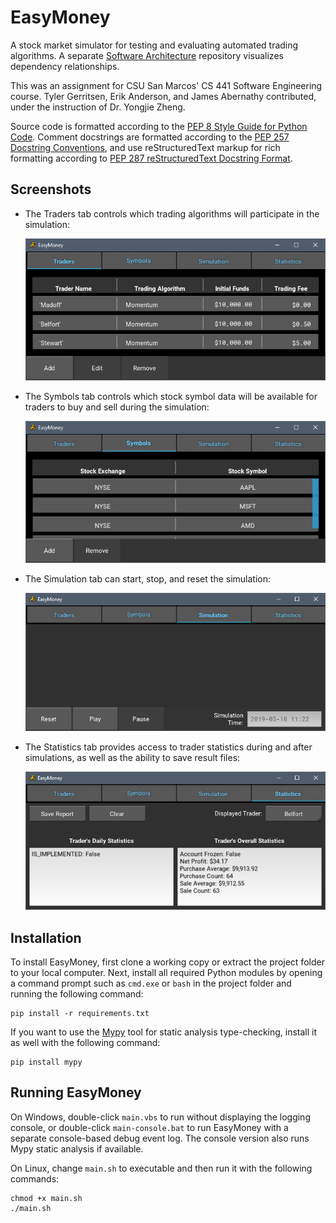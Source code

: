# EasyMoney

A stock market simulator for testing and evaluating automated trading
algorithms. A separate [Software Architecture](
https://bitbucket.org/csusm-easymoney/software-architecture/) repository
visualizes dependency relationships.

This was an assignment for CSU San Marcos' CS 441 Software Engineering course.
Tyler Gerritsen, Erik Anderson, and James Abernathy contributed, under the
instruction of Dr. Yongjie Zheng.

Source code is formatted according to the [PEP 8 Style Guide for Python Code](
https://www.python.org/dev/peps/pep-0008/ ). Comment docstrings are formatted
according to the [PEP 257 Docstring Conventions](
https://www.python.org/dev/peps/pep-0257/ ), and use reStructuredText markup
for rich formatting according to [PEP 287 reStructuredText Docstring Format](
https://www.python.org/dev/peps/pep-0287/ ).


## Screenshots
*   The Traders tab controls which trading algorithms will participate in the
    simulation:

    ![EasyMoney's Traders tab with a table listing participating traders](
        ./Pictures/WindowView%20Traders%20Tab.png)

*   The Symbols tab controls which stock symbol data will be available for
    traders to buy and sell during the simulation:

    ![EasyMoney's Symbols tab with a table listing imported stock symbols](
        ./Pictures/WindowView%20Symbols%20Tab.png)

*   The Simulation tab can start, stop, and reset the simulation:

    ![EasyMoney's Simulation tab with buttons to control the simulation](
        ./Pictures/WindowView%20Simulation%20Tab.png)

*   The Statistics tab provides access to trader statistics during and after
    simulations, as well as the ability to save result files:

    ![EasyMoney's Statistics tab displaying a trader's simulated performance](
        ./Pictures/WindowView%20Statistics%20Tab.png)


## Installation

To install EasyMoney, first clone a working copy or extract the project folder
to your local computer. Next, install all required Python modules by opening
a command prompt such as `cmd.exe` or `bash` in the project folder and running
the following command:
```
pip install -r requirements.txt
```

If you want to use the [Mypy]( http://mypy-lang.org/ ) tool for static analysis
type-checking, install it as well with the following command:
```
pip install mypy
```


## Running EasyMoney

On Windows, double-click `main.vbs` to run without displaying the logging
console, or double-click `main-console.bat` to run EasyMoney with a separate
console-based debug event log. The console version also runs Mypy static
analysis if available.

On Linux, change `main.sh` to executable and then run it with the following
commands:
```
chmod +x main.sh
./main.sh
```
